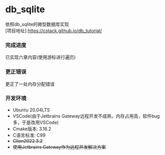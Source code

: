 # db_sqlite
 依照db_sqlite的微型数据库实现   
 [项目地址]:https://cstack.github.io/db_tutorial/  

### 完成进度
 已实现六章内容(使用游标进行遍历) 

### 更正错误
 更正了一处内存分配错误

### 开发环境 
 * Ubuntu 20.04LTS  
 * VSCode(由于Jetbrains Gateway远程开发不成熟，内存占用高，软件bug多，于是改用VSCode)
 * Cmake版本: 3.16.2
 * C语言标准: C99
 * ~~Clion2022.3.2~~
 * ~~使用Jetbrains Gateway作为远程开发解决方案~~


